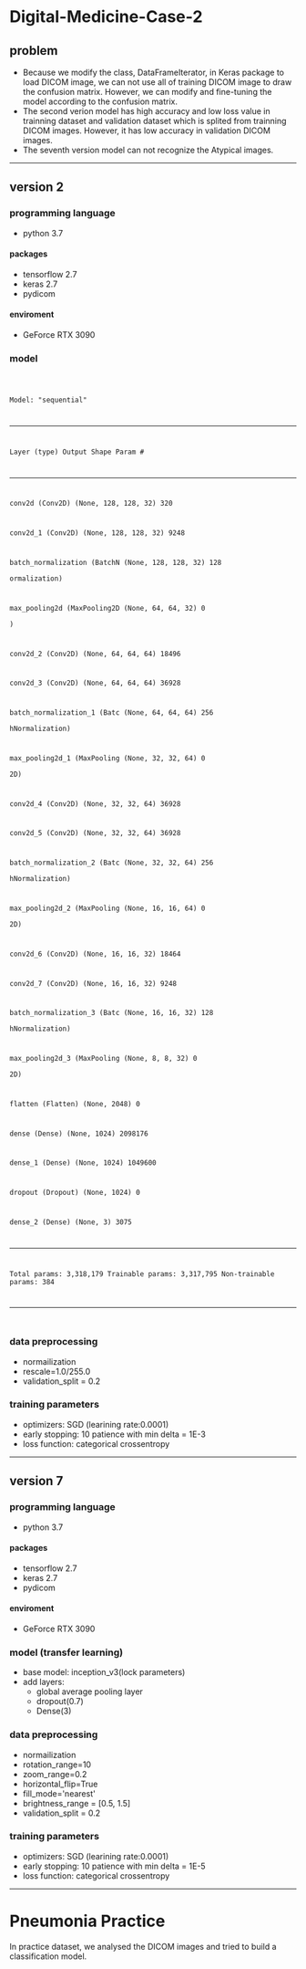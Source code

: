 # Digital-Medicine-Case-2

## problem
* Because we modify the class, DataFrameIterator, in Keras package to load DICOM image, we can not use all of training DICOM image to draw the confusion matrix. However, we can modify and fine-tuning the model according to the confusion matrix.
* The second verion model has high accuracy and low loss value in trainning dataset and validation dataset which is splited from trainning DICOM images. However, it has low accuracy in validation DICOM images.
* The seventh version model can not recognize the Atypical images.

-----

## version 2
### programming language
* python 3.7

#### packages
* tensorflow 2.7
* keras 2.7
* pydicom

#### enviroment
*  GeForce RTX 3090

### model 

<code>

Model: "sequential"

_________________________________________________________________
 Layer (type)                Output Shape              Param #   
________________________________________________________________

 conv2d (Conv2D)             (None, 128, 128, 32)      320       
                                                                 
 conv2d_1 (Conv2D)           (None, 128, 128, 32)      9248      
                                                                 
 batch_normalization (BatchN  (None, 128, 128, 32)     128       
 ormalization)                                                   
                                                                 
 max_pooling2d (MaxPooling2D  (None, 64, 64, 32)       0         
 )                                                               
                                                                 
 conv2d_2 (Conv2D)           (None, 64, 64, 64)        18496     
                                                                 
 conv2d_3 (Conv2D)           (None, 64, 64, 64)        36928     
                                                                 
 batch_normalization_1 (Batc  (None, 64, 64, 64)       256       
 hNormalization)                                                 
                                                                 
 max_pooling2d_1 (MaxPooling  (None, 32, 32, 64)       0         
 2D)                                                             
                                                                 
 conv2d_4 (Conv2D)           (None, 32, 32, 64)        36928     
                                                                 
 conv2d_5 (Conv2D)           (None, 32, 32, 64)        36928     
                                                                 
 batch_normalization_2 (Batc  (None, 32, 32, 64)       256       
 hNormalization)                                                 
                                                                 
 max_pooling2d_2 (MaxPooling  (None, 16, 16, 64)       0         
 2D)                                                             
                                                                 
 conv2d_6 (Conv2D)           (None, 16, 16, 32)        18464     
                                                                 
 conv2d_7 (Conv2D)           (None, 16, 16, 32)        9248      
                                                                 
 batch_normalization_3 (Batc  (None, 16, 16, 32)       128       
 hNormalization)                                                 
                                                                 
 max_pooling2d_3 (MaxPooling  (None, 8, 8, 32)         0         
 2D)                                                             
                                                                 
 flatten (Flatten)           (None, 2048)              0         
                                                                 
 dense (Dense)               (None, 1024)              2098176   
                                                                 
 dense_1 (Dense)             (None, 1024)              1049600   
                                                                 
 dropout (Dropout)           (None, 1024)              0         
                                                                 
 dense_2 (Dense)             (None, 3)                 3075      
                                                                 
_______________________________________________________________
Total params: 3,318,179
Trainable params: 3,317,795
Non-trainable params: 384
___________________________________________________

</code>

### data preprocessing
* normailization
* rescale=1.0/255.0
* validation_split = 0.2

### training parameters
* optimizers: SGD (learining rate:0.0001)
* early stopping: 10 patience with min delta = 1E-3
* loss function: categorical crossentropy

----

## version 7
### programming language
* python 3.7

#### packages
* tensorflow 2.7
* keras 2.7
* pydicom

#### enviroment
*  GeForce RTX 3090

### model (transfer learning)
* base model: inception_v3(lock parameters)
* add layers: 
   * global average pooling layer
   * dropout(0.7)
   * Dense(3)

### data preprocessing
* normailization
* rotation_range=10
* zoom_range=0.2
* horizontal_flip=True
* fill_mode='nearest'
* brightness_range = [0.5, 1.5]
* validation_split = 0.2

### training parameters
* optimizers: SGD (learining rate:0.0001)
* early stopping: 10 patience with min delta = 1E-5
* loss function: categorical crossentropy

----

# Pneumonia Practice
In practice dataset, we analysed the DICOM images and tried to build a classification  model.
